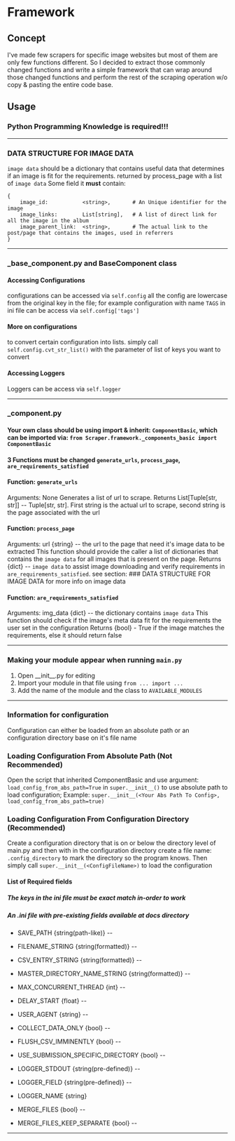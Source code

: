 # Framework
## Concept
I've made few scrapers for specific image websites but most of them are only few functions different. So I decided to extract those commonly changed functions and write a simple framework that can wrap around those changed functions and perform the rest of the scraping operation w/o copy & pasting the entire code base.

## Usage
### **Python Programming Knowledge is required!!!**

---

### DATA STRUCTURE FOR IMAGE DATA
`image data` should be a dictionary that contains useful data that determines if an image is fit for the requirements. returned by process_page with a list of `image data`
Some field it **must** contain:
```
{
    image_id:           <string>,       # An Unique identifier for the image
    image_links:        List[string],   # A list of direct link for all the image in the album
    image_parent_link:  <string>,       # The actual link to the post/page that contains the images, used in referrers
}
```

---

### _base_component.py and BaseComponent class
#### Accessing Configurations
configurations can be accessed via `self.config` all the config are lowercase from the original key in the file; for example configuration with name `TAGS` in ini file can be access via `self.config['tags']`

#### More on configurations
to convert certain configuration into lists. simply call `self.config.cvt_str_list()` with the parameter of list of keys you want to convert

#### Accessing Loggers
Loggers can be access via `self.logger`

---

### _component.py
#### Your own class should be using import & inherit: `ComponentBasic`, which can be imported via: `from Scraper.framework._components_basic import ComponentBasic`

#### 3 Functions must be changed `generate_urls`, `process_page`,  `are_requirements_satisfied`

#### Function: `generate_urls`
Arguments: None
Generates a list of url to scrape.
Returns List[Tuple[str, str]]  -- Tuple[str, str]. First string is the actual url to scrape, second string is the page associated with the url

#### Function: `process_page`
Arguments: url {string} -- the url to the page that need it's image data to be extracted
This function should provide the caller a list of dictionaries that contains the `image data` for all images that is present on the page.
Returns {dict} -- `image data` to assist image downloading and verify requirements in `are_requirements_satisfied`. see section: ### DATA STRUCTURE FOR IMAGE DATA for more info on image data

#### Function: `are_requirements_satisfied`
Arguments: img_data {dict} -- the dictionary contains `image data`
This function should check if the image's meta data fit for the requirements the user set in the configuration
Returns {bool} - True if the image matches the requirements, else it should return false

---

### Making your module appear when running `main.py`
1. Open \_\_init__.py for editing
2. Import your module in that file using `from ... import ...`
3. Add the name of the module and the class to `AVAILABLE_MODULES`

---

### Information for configuration

Configuration can either be loaded from an absolute path or an configuration directory base on it's file name
### Loading Configuration From Absolute Path (Not Recommended)
Open the script that inherited ComponentBasic and use argument: `load_config_from_abs_path=True` in `super.__init__()` to use absolute path to load configuration;
Example: `super.__init__(<Your Abs Path To Config>, load_config_from_abs_path=true)`

### Loading Configuration From Configuration Directory (Recommended)
Create a configuration directory that is on or below the directory level of main.py
and then with in the configuration directory create a file name: `.config_directory` to mark the directory so the program knows.
Then simply call `super.__init__(<ConfigFileName>)` to load the configuration

#### List of Required fields
##### The keys in the ini file must be exact match in-order to work
##### An .ini file with pre-existing fields available at docs directory
- SAVE_PATH {string(path-like)} --
- FILENAME_STRING {string(formatted)} --
- CSV_ENTRY_STRING {string(formatted)} --
- MASTER_DIRECTORY_NAME_STRING {string(formatted)} --

- MAX_CONCURRENT_THREAD {int} --
- DELAY_START {float} --
- USER_AGENT {string} --
- COLLECT_DATA_ONLY {bool} --
- FLUSH_CSV_IMMINENTLY {bool} --
- USE_SUBMISSION_SPECIFIC_DIRECTORY {bool} --

- LOGGER_STDOUT {string(pre-defined)} --
- LOGGER_FIELD {string(pre-defined)} --
- LOGGER_NAME {string}

- MERGE_FILES {bool} --
- MERGE_FILES_KEEP_SEPARATE {bool} --

---
